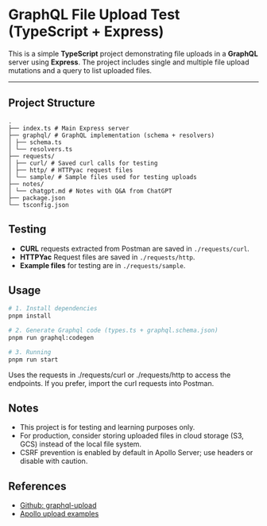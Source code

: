 # GraphQL File Upload Test (TypeScript + Express)

This is a simple **TypeScript** project demonstrating file uploads in a **GraphQL** server using **Express**. The project includes single and multiple file upload mutations and a query to list uploaded files.

---

## Project Structure

```
.
├── index.ts # Main Express server
├── graphql/ # GraphQL implementation (schema + resolvers)
│ ├── schema.ts
│ └── resolvers.ts
├── requests/
│ ├── curl/ # Saved curl calls for testing
│ ├── http/ # HTTPyac request files
│ └── sample/ # Sample files used for testing uploads
├── notes/
│ └── chatgpt.md # Notes with Q&A from ChatGPT
├── package.json
└── tsconfig.json
```

## Testing

- **CURL** requests extracted from Postman are saved in `./requests/curl`.
- **HTTPYac** Request files are saved in `./requests/http`.
- **Example files** for testing are in `./requests/sample`.

## Usage

```bash
# 1. Install dependencies
pnpm install

# 2. Generate Graphql code (types.ts + graphql.schema.json)
pnpm run graphql:codegen

# 3. Running
pnpm run start
```

Uses the requests in ./requests/curl or ./requests/http to access the endpoints. If you prefer, import the curl requests into Postman.

## Notes

* This project is for testing and learning purposes only.
* For production, consider storing uploaded files in cloud storage (S3, GCS) instead of the local file system.
* CSRF prevention is enabled by default in Apollo Server; use headers or disable with caution.

## References

- [Github: graphql-upload](https://github.com/jaydenseric/graphql-upload)
- [Apollo upload examples](https://github.com/jaydenseric/apollo-upload-examples)
